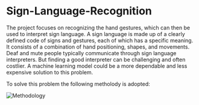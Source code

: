 # Sign-Language-Recognition
The project focuses on recognizing the hand gestures, which can then be used to interpret sign language. A sign language is made up of a clearly defined code of signs and gestures, each of which has a specific meaning. It consists of a combination of hand positioning, shapes, and movements. Deaf and mute people typically communicate through sign language interpreters. But finding a good interpreter can be challenging and often costlier. A machine learning model could be a more dependable and less expensive solution to this problem.

To solve this problem the following metholody is adopted:

![Methodology](https://github.com/rjoshi48/Sign-Language-Recognition/assets/114186247/97d53b74-1d4c-4448-9ae5-eb2107b2b6a9)

